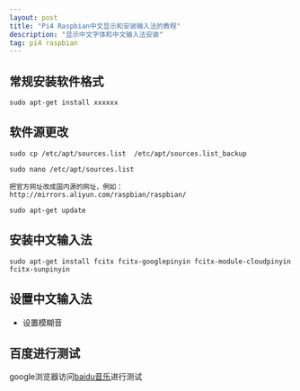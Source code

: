```yaml
---
layout: post
title: "Pi4 Raspbian中文显示和安装输入法的教程"
description: "显示中文字体和中文输入法安装"
tag: pi4 raspbian
---   
```



## 常规安装软件格式 

```shell
sudo apt-get install xxxxxx
```


## 软件源更改

```shell
sudo cp /etc/apt/sources.list  /etc/apt/sources.list_backup 

sudo nano /etc/apt/sources.list 

把官方网址改成国内源的网址，例如：
http://mirrors.aliyun.com/raspbian/raspbian/

sudo apt-get update
```

  

## 安装中文输入法
```shell
sudo apt-get install fcitx fcitx-googlepinyin fcitx-module-cloudpinyin fcitx-sunpinyin 
```


## 设置中文输入法

* 设置模糊音

## 百度进行测试

google浏览器访问[baidu音乐](mp3.baidu.com)进行测试